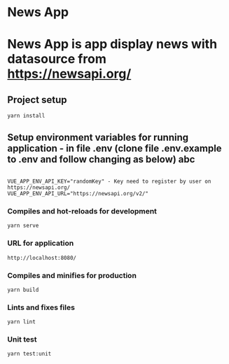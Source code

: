 # News App
# News App is app display news with datasource from  https://newsapi.org/

## Project setup
```
yarn install

```
## Setup environment variables for running application - in file .env (clone file .env.example to .env and follow changing as below) abc
 
```

VUE_APP_ENV_API_KEY="randomKey" - Key need to register by user on https://newsapi.org/
VUE_APP_ENV_API_URL="https://newsapi.org/v2/"
```

### Compiles and hot-reloads for development
```
yarn serve
```
### URL for application
```
http://localhost:8080/
```
### Compiles and minifies for production
```
yarn build
```

### Lints and fixes files
```
yarn lint
```
### Unit test
```
yarn test:unit
```

